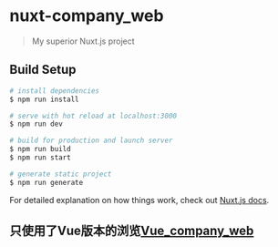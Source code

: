 # nuxt-company_web

> My superior Nuxt.js project

## Build Setup

``` bash
# install dependencies
$ npm run install

# serve with hot reload at localhost:3000
$ npm run dev

# build for production and launch server
$ npm run build
$ npm run start

# generate static project
$ npm run generate
```

For detailed explanation on how things work, check out [Nuxt.js docs](https://nuxtjs.org).

## 只使用了Vue版本的浏览[Vue_company_web](https://github.com/shaozhun/nuxt_company_web)
